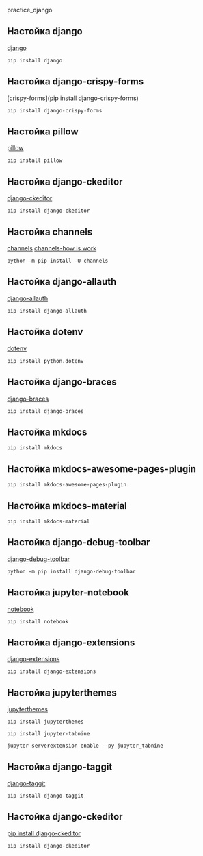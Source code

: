 practice_django

## Настойка django

[django](https://docs.djangoproject.com/en/4.2/)

`pip install django`

## Настойка django-crispy-forms

[crispy-forms](pip install django-crispy-forms)

`pip install django-crispy-forms`

## Настойка pillow

[pillow](https://pypi.org/project/Pillow/)

`pip install pillow`

## Настойка django-ckeditor

[django-ckeditor](https://pypi.org/project/django-ckeditor/)

`pip install django-ckeditor`

## Настойка channels

[channels](https://channels.readthedocs.io/en/stable/installation.html)
[channels-how is work](https://prognote.ru/web-dev/back-end/django-library-channels-for-websocket/?ysclid=lj8nzwx2iv322247887)

`python -m pip install -U channels`

## Настойка django-allauth

[django-allauth](https://django-allauth.readthedocs.io/en/latest/installation.html)

`pip install django-allauth`

## Настойка dotenv

[dotenv](https://pypi.org/project/python-dotenv/)

`pip install python.dotenv`

## Настойка django-braces

[django-braces](https://django-rest-framework-braces.readthedocs.io/en/latest/)

`pip install django-braces`

## Настойка mkdocs

`pip install mkdocs`

## Настойка mkdocs-awesome-pages-plugin

`pip install mkdocs-awesome-pages-plugin`

## Настойка mkdocs-material

`pip install mkdocs-material`

## Настойка django-debug-toolbar

[django-debug-toolbar](https://django-debug-toolbar.readthedocs.io/en/latest/installation.html)

`python -m pip install django-debug-toolbar`

## Настойка jupyter-notebook

[notebook](https://jupyter.org/install)

`pip install notebook`

## Настойка django-extensions

[django-extensions](https://django-extensions.readthedocs.io/en/latest/)

`pip install django-extensions`

## Настойка jupyterthemes

[jupyterthemes](https://github.com/dunovank/jupyter-themes?ysclid=lj8rb4fm6g863631014)

`pip install jupyterthemes`

`pip install jupyter-tabnine`

`jupyter serverextension enable --py jupyter_tabnine`

## Настойка django-taggit

[django-taggit](https://pypi.org/project/django-taggit/)

`pip install django-taggit`


## Настойка django-ckeditor

[pip install django-ckeditor](https://django-ckeditor.readthedocs.io/en/latest/#installation)

`pip install django-ckeditor`